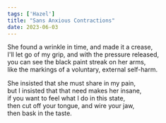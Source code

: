```yaml
---
tags: ['Hazel']
title: "Sans Anxious Contractions"
date: 2023-06-03
---
```


She found a wrinkle in time, and made it a crease,  
I'll let go of my grip, and with the pressure released,  
you can see the black paint streak on her arms,  
like the markings of a voluntary, external self-harm.

She insisted that she must share in my pain,  
but I insisted that that need makes her insane,  
if you want to feel what I do in this state,  
then cut off your tongue, and wire your jaw,  
then bask in the taste.
